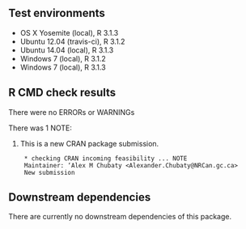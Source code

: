## Test environments

* OS X Yosemite     (local), R 3.1.3
* Ubuntu 12.04  (travis-ci), R 3.1.2
* Ubuntu 14.04      (local), R 3.1.3
* Windows 7         (local), R 3.1.2
* Windows 7         (local), R 3.1.3

## R CMD check results

There were no ERRORs or WARNINGs

There was 1 NOTE:

1. This is a new CRAN package submission.

        * checking CRAN incoming feasibility ... NOTE
        Maintainer: ‘Alex M Chubaty <Alexander.Chubaty@NRCan.gc.ca>
        New submission

## Downstream dependencies

There are currently no downstream dependencies of this package.
